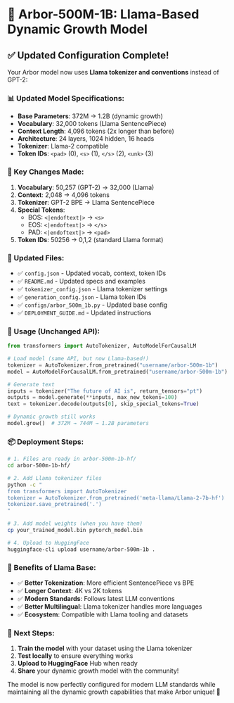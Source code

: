 # 🦙 Arbor-500M-1B: Llama-Based Dynamic Growth Model

## ✅ **Updated Configuration Complete!**

Your Arbor model now uses **Llama tokenizer and conventions** instead of GPT-2:

### **📊 Updated Model Specifications:**
- **Base Parameters**: 372M → 1.2B (dynamic growth)
- **Vocabulary**: 32,000 tokens (Llama SentencePiece)
- **Context Length**: 4,096 tokens (2x longer than before)
- **Architecture**: 24 layers, 1024 hidden, 16 heads
- **Tokenizer**: Llama-2 compatible
- **Token IDs**: `<pad>` (0), `<s>` (1), `</s>` (2), `<unk>` (3)

### **🔄 Key Changes Made:**

1. **Vocabulary**: 50,257 (GPT-2) → 32,000 (Llama)
2. **Context**: 2,048 → 4,096 tokens
3. **Tokenizer**: GPT-2 BPE → Llama SentencePiece
4. **Special Tokens**: 
   - BOS: `<|endoftext|>` → `<s>`
   - EOS: `<|endoftext|>` → `</s>`
   - PAD: `<|endoftext|>` → `<pad>`
5. **Token IDs**: 50256 → 0,1,2 (standard Llama format)

### **📁 Updated Files:**
- ✅ `config.json` - Updated vocab, context, token IDs
- ✅ `README.md` - Updated specs and examples
- ✅ `tokenizer_config.json` - Llama tokenizer settings
- ✅ `generation_config.json` - Llama token IDs
- ✅ `configs/arbor_500m_1b.py` - Updated base config
- ✅ `DEPLOYMENT_GUIDE.md` - Updated instructions

### **🚀 Usage (Unchanged API):**
```python
from transformers import AutoTokenizer, AutoModelForCausalLM

# Load model (same API, but now Llama-based!)
tokenizer = AutoTokenizer.from_pretrained("username/arbor-500m-1b")
model = AutoModelForCausalLM.from_pretrained("username/arbor-500m-1b")

# Generate text
inputs = tokenizer("The future of AI is", return_tensors="pt")
outputs = model.generate(**inputs, max_new_tokens=100)
text = tokenizer.decode(outputs[0], skip_special_tokens=True)

# Dynamic growth still works
model.grow()  # 372M → 744M → 1.2B parameters
```

### **📦 Deployment Steps:**
```bash
# 1. Files are ready in arbor-500m-1b-hf/
cd arbor-500m-1b-hf/

# 2. Add Llama tokenizer files
python -c "
from transformers import AutoTokenizer
tokenizer = AutoTokenizer.from_pretrained('meta-llama/Llama-2-7b-hf')
tokenizer.save_pretrained('.')
"

# 3. Add model weights (when you have them)
cp your_trained_model.bin pytorch_model.bin

# 4. Upload to HuggingFace
huggingface-cli upload username/arbor-500m-1b .
```

### **🎯 Benefits of Llama Base:**
- ✅ **Better Tokenization**: More efficient SentencePiece vs BPE
- ✅ **Longer Context**: 4K vs 2K tokens 
- ✅ **Modern Standards**: Follows latest LLM conventions
- ✅ **Better Multilingual**: Llama tokenizer handles more languages
- ✅ **Ecosystem**: Compatible with Llama tooling and datasets

### **🔧 Next Steps:**
1. **Train the model** with your dataset using the Llama tokenizer
2. **Test locally** to ensure everything works
3. **Upload to HuggingFace** Hub when ready
4. **Share** your dynamic growth model with the community!

The model is now perfectly configured for modern LLM standards while maintaining all the dynamic growth capabilities that make Arbor unique! 🌱
